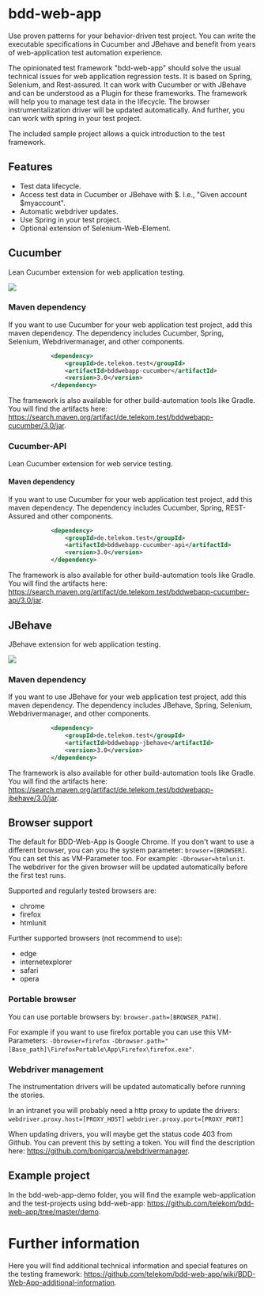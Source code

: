 # bdd-web-app

Use proven patterns for your behavior-driven test project. You can write the executable specifications in Cucumber and JBehave and benefit from years of web-application test automation experience.

The opinionated test framework "bdd-web-app" should solve the usual technical issues for web application regression tests.
It is based on Spring, Selenium, and Rest-assured. It can work with Cucumber or with JBehave and can be understood as a Plugin for these frameworks.
The framework will help you to manage test data in the lifecycle. The browser instrumentalization driver will be updated automatically. And further, you can work with spring in your test project.

The included sample project allows a quick introduction to the test framework.

## Features

- Test data lifecycle.
- Access test data in Cucumber or JBehave with $. I.e., "Given account $myaccount".
- Automatic webdriver updates.
- Use Spring in your test project.
- Optional extension of Selenium-Web-Element.

## Cucumber 

Lean Cucumber extension for web application testing.

![](readme/cucumber_login_example.png)

### Maven dependency

If you want to use Cucumber for your web application test project, add this maven dependency. The dependency includes Cucumber, Spring, Selenium, Webdrivermanager, and other components.

```xml
            <dependency>
                <groupId>de.telekom.test</groupId>
                <artifactId>bddwebapp-cucumber</artifactId>
                <version>3.0</version>
            </dependency>
```

The framework is also available for other build-automation tools like Gradle. You will find the artifacts here: https://search.maven.org/artifact/de.telekom.test/bddwebapp-cucumber/3.0/jar.

### Cucumber-API

Lean Cucumber extension for web service testing.

#### Maven dependency

If you want to use Cucumber for your web application test project, add this maven dependency. The dependency includes Cucumber, Spring, REST-Assured and other components.

```xml
            <dependency>
                <groupId>de.telekom.test</groupId>
                <artifactId>bddwebapp-cucumber-api</artifactId>
                <version>3.0</version>
            </dependency>
```

The framework is also available for other build-automation tools like Gradle. You will find the artifacts here: https://search.maven.org/artifact/de.telekom.test/bddwebapp-cucumber-api/3.0/jar.

## JBehave

JBehave extension for web application testing.

![](readme/jbehave_login_example.png)

### Maven dependency

If you want to use JBehave for your web application test project, add this maven dependency. The dependency includes JBehave, Spring, Selenium, Webdrivermanager, and other components.

```xml
            <dependency>
                <groupId>de.telekom.test</groupId>
                <artifactId>bddwebapp-jbehave</artifactId>
                <version>3.0</version>
            </dependency>
```

The framework is also available for other build-automation tools like Gradle. You will find the artifacts here: https://search.maven.org/artifact/de.telekom.test/bddwebapp-jbehave/3.0/jar.

## Browser support

The default for BDD-Web-App is Google Chrome. If you don't want to use a different browser, you can you the system parameter: `browser=[BROWSER]`.
You can set this as VM-Parameter too. For example: `-Dbrowser=htmlunit`.
The webdriver for the given browser will be updated automatically before the first test runs.

Supported and regularly tested browsers are:
- chrome
- firefox
- htmlunit

Further supported browsers (not recommend to use):
- edge
- internetexplorer
- safari
- opera

### Portable browser

You can use portable browsers by: `browser.path=[BROWSER_PATH]`.

For example if you want to use firefox portable you can use this VM-Parameters: `-Dbrowser=firefox` `-Dbrowser.path="[Base_path]\FirefoxPortable\App\Firefox\firefox.exe"`.

### Webdriver management

The instrumentation drivers will be updated automatically before running the stories.

In an intranet you will probably need a http proxy to update the drivers: `webdriver.proxy.host=[PROXY_HOST]` `webdriver.proxy.port=[PROXY_PORT]`

When updating drivers, you will maybe get the status code 403 from Github. You can prevent this by setting a token. You will find the description here: https://github.com/bonigarcia/webdrivermanager.

## Example project

In the bdd-web-app-demo folder, you will find the example web-application and the test-projects using bdd-web-app:
https://github.com/telekom/bdd-web-app/tree/master/demo.

# Further information

Here you will find additional technical information and special features on the testing framework: https://github.com/telekom/bdd-web-app/wiki/BDD-Web-App-additional-information.